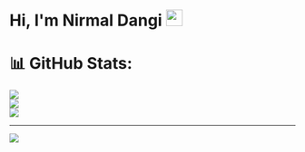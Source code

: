 # Hi, I'm Nirmal Dangi <img src="https://github.com/TheDudeThatCode/TheDudeThatCode/blob/master/Assets/Hi.gif" width="29px">

# 📊 GitHub Stats:
![](https://github-readme-stats.vercel.app/api?username=codernirmalnp&theme=dark&hide_border=false&include_all_commits=false&count_private=false)<br/>
![](https://github-readme-streak-stats.herokuapp.com/?user=codernirmalnp&theme=dark&hide_border=false)<br/>
![](https://github-readme-stats.vercel.app/api/top-langs/?username=codernirmalnp&theme=dark&hide_border=false&include_all_commits=false&count_private=false&layout=compact)

---
[![](https://visitcount.itsvg.in/api?id=codernirmalnp&icon=0&color=0)](https://visitcount.itsvg.in)

<!-- Proudly created with GPRM ( https://gprm.itsvg.in ) -->
